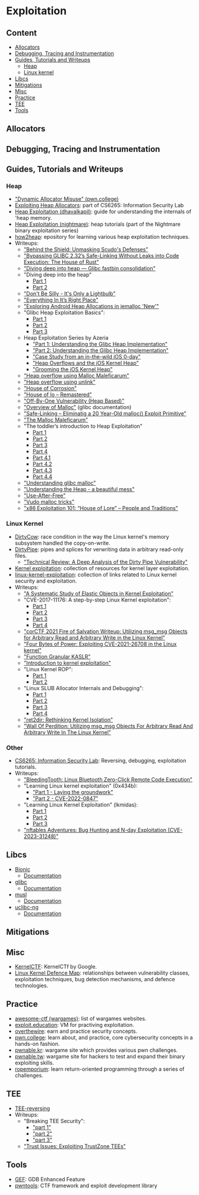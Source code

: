 # Exploitation

## Content

* [Allocators](#allocators)
* [Debugging, Tracing and Instrumentation](#debugging-tracing-and-instrumentation)
* [Guides, Tutorials and Writeups](#guides-tutorials-and-writeups)
  * [Heap](#heap)
  * [Linux kernel](#linux-kernel)
* [Libcs](#libcs)
* [Mitigations](#mitigations)
* [Misc](#misc)
* [Practice](#practice)
* [TEE](#tee)
* [Tools](#tools)

## Allocators

## Debugging, Tracing and Instrumentation

## Guides, Tutorials and Writeups

### Heap

* ["Dynamic Allocator Misuse" (pwn.college)][89]
* [Exploiting Heap Allocators][20]: part of CS6265: Information Security Lab
* [Heap Exploitation (dhavalkapil)][2]: guide for understanding the internals of
'heap memory.
* [Heap Exploitation (nightmare)][11]: heap tutorials (part of the Nightmare
binary exploitation series)
* [how2heap][25]: epository for learning various heap exploitation techniques.
* Writeups:
  * ["Behind the Shield: Unmasking Scudo's Defenses"][31]
  * ["Bypassing GLIBC 2.32’s Safe-Linking Without Leaks into Code Execution: The House of Rust"][60]
  * ["Diving deep into heap — Glibc fastbin consolidation"][27]
  * "Diving deep into the heap"
    * [Part 1][38]
    * [Part 2][39]
  * ["Don't Be Silly - It's Only a Lightbulb"][12]
  * ["Everything In It’s Right Place"][77]
  * ["Exploring Android Heap Allocations in jemalloc 'New'"][30]
  * "Glibc Heap Exploitation Basics":
    * [Part 1][86]
    * [Part 2][87]
    * [Part 3][88]
  * Heap Exploitation Series by Azeria
    * ["Part 1: Understanding the Glibc Heap Implementation"][13]
    * ["Part 2: Understanding the Glibc Heap Implementation"][14]
    * ["Case Study from an in-the-wild iOS 0-day"][15]
    * ["Heap Overflows and the iOS Kernel Heap"][16]
    * ["Grooming the iOS Kernel Heap"][17]
  * ["Heap overflow using Malloc Maleficarum"][72]
  * ["Heap overflow using unlink"][71]
  * ["House of Corrosion"][24]
  * ["House of Io – Remastered"][69]
  * ["Off-By-One Vulnerability (Heap Based)"][73]
  * ["Overview of Malloc"][40] (glibc documentation)
  * ["Safe-Linking – Eliminatig a 20 Year-Old malloc() Exploit Primitive"][75]
  * ["The Malloc Maleficarum"][22]
  * "The toddler’s introduction to Heap Exploitation"
    * [Part 1][78]
    * [Part 2][79]
    * [Part 3][80]
    * [Part 4][81]
    * [Part 4.1][82]
    * [Part 4.2][83]
    * [Part 4.3][84]
    * [Part 4.4][85]
  * ["Understanding glibc malloc"][70]
  * ["Understanding the Heap - a beautiful mess"][95]
  * ["Use-After-Free"][74]
  * ["Vudo malloc tricks"][76]
  * ["x86 Exploitation 101: “House of Lore” – People and Traditions"][26]

### Linux Kernel

* [DirtyCow][50]: race condition in the way the Linux kernel's memory subsystem
handled the copy-on-write.
* [DirtyPipe][51]: pipes and splices for verwriting data in arbitrary read-only
files.
  * ["Technical Review: A Deep Analysis of the Dirty Pipe Vulnerability"][52]
* [Kernel exploitation][1]: collection of resources for kernel layer
exploitation.
* [linux-kernel-exploitation][0]: collection of links related to Linux kernel
security and exploitation.
* Writeups:
  * ["A Systematic Study of Elastic Objects in Kernel Exploitation"][48]
  * "CVE-2017-11176: A step-by-step Linux Kernel exploitation":
    * [Part 1][44]
    * [Part 2][45]
    * [Part 3][46]
    * [Part 4][47]
  * ["corCTF 2021 Fire of Salvation Writeup: Utilizing msg_msg Objects for Arbitrary Read and Arbitrary Write in the Linux Kernel"][54]
  * ["Four Bytes of Power: Exploiting CVE-2021-26708 in the Linux kernel"][55]
  * ["Function Granular KASLR"][42]
  * ["Introduction to kernel exploitation"][32]
  * "Linux Kernel ROP":
    * [Part 1][40]
    * [Part 2][41]
  * "Linux SLUB Allocator Internals and Debugging":
    * [Part 1][56]
    * [Part 2][57]
    * [Part 3][58]
    * [Part 4][59]
  * ["ret2dir: Rethinking Kernel Isolation"][49]
  * ["Wall Of Perdition: Utilizing msg_msg Objects For Arbitrary Read And Arbitrary Write In The Linux Kernel"][53]

### Other

* [CS6265: Information Security Lab][21]: Reversing, debugging, exploitation
tutorials.
* Writeups:
  * ["BleedingTooth: Linux Bluetooth Zero-Click Remote Code Execution"][28]
  * "Learning Linux kernel exploitation" (0x434b):
    * ["Part 1 - Laying the groundwork"][33]
    * ["Part 2 - CVE-2022-0847"][34]
  * "Learning Linux Kernel Exploitation" (lkmidas):
    * [Part 1][35]
    * [Part 2][36]
    * [Part 3][37]
  * ["nftables Adventures: Bug Hunting and N-day Exploitation (CVE-2023-31248)"][29]

## Libcs

* [Bionic][67]
  * [Documentation][68]
* [glibc][61]
  * [Documentation][63]
* [musl][65]
  * [Documentation][66]
* [uclibc-ng][62]
  * [Documentation][64]

## Mitigations

## Misc

* [KernelCTF][10]: KernelCTf by Google.
* [Linux Kernel Defence Map][23]: relationships between vulnerability classes,
exploitation techniques, bug detection mechanisms, and defence technologies.

## Practice

* [awesome-ctf (wargames)][9]: list of wargames websites.
* [exploit.education][5]: VM for practiving exploitation.
* [overthewire][8]: earn and practice security concepts.
* [pwn.college][4]: learn about, and practice, core cybersecurity concepts in a
hands-on fashion.
* [pwnable.kr][3]: wargame site which provides various pwn challenges.
* [pwnable.tw][6]: wargame site for hackers to test and expand their binary
exploiting skills.
* [ropemporium][7]: learn return-oriented programming through a series of
challenges.

## TEE

* [TEE-reversing][94]
* Writeups:
  * "Breaking TEE Security":
    * ["part 1"][90]
    * ["part 2"][91]
    * ["part 3"][92]
  * ["Trust Issues: Exploiting TrustZone TEEs"][93]

## Tools

* [GEF][18]: GDB Enhanced Feature
* [pwntools][19]: CTF framework and exploit development library

[0]: https://github.com/xairy/linux-kernel-exploitation
[1]: https://low-level.readthedocs.io/en/latest/security/kernel/
[2]: https://heap-exploitation.dhavalkapil.com
[3]: http://pwnable.kr/#
[4]: https://pwn.college
[5]: https://exploit.education
[6]: https://pwnable.tw
[7]: https://ropemporium.com/index.html
[8]: https://overthewire.org/wargames/
[9]: https://github.com/apsdehal/awesome-ctf#wargames
[10]: https://google.github.io/security-research/kernelctf/rules.html
[11]: https://guyinatuxedo.github.io/25-heap/index.html
[12]: https://research.checkpoint.com/2020/dont-be-silly-its-only-a-lightbulb/
[13]: https://azeria-labs.com/heap-exploitation-part-1-understanding-the-glibc-heap-implementation/
[14]: https://azeria-labs.com/heap-exploitation-part-2-glibc-heap-free-bins/
[15]: https://azeria-labs.com/heap-exploit-development-part-1/
[16]: https://azeria-labs.com/heap-overflows-and-the-ios-kernel-heap/
[17]: https://azeria-labs.com/grooming-the-ios-kernel-heap/
[18]: https://github.com/hugsy/gef
[19]: https://github.com/Gallopsled/pwntools
[20]: https://tc.gts3.org/cs6265/2019/tut/tut09-02-advheap.html
[21]: https://tc.gts3.org/cs6265/2019/tut/tut01-warmup1.html
[22]: https://seclists.org/bugtraq/2005/Oct/118?=ref=0x434b.dev
[23]: https://github.com/a13xp0p0v/linux-kernel-defence-map
[24]: https://github.com/CptGibbon/House-of-Corrosion
[25]: https://github.com/shellphish/how2heap
[26]: https://gbmaster.wordpress.com/2015/07/16/x86-exploitation-101-house-of-lore-people-and-traditions/
[27]: https://medium.com/@soh0ro0t/diving-deep-into-heap-glibc-fastbin-consolidation-4c1f38a70917
[28]: https://google.github.io/security-research/pocs/linux/bleedingtooth/writeup.html
[29]: https://starlabs.sg/blog/2023/09-nftables-adventures-bug-hunting-and-n-day-exploitation/
[30]: https://www.synacktiv.com/en/publications/exploring-android-heap-allocations-in-jemalloc-new
[31]: https://www.synacktiv.com/publications/behind-the-shield-unmasking-scudos-defenses
[32]: https://kernemporium.github.io/kernel/intro/
[33]: https://0x434b.dev/dabbling-with-linux-kernel-exploitation-ctf-challenges-to-learn-the-ropes/
[34]: https://0x434b.dev/learning-linux-kernel-exploitation-part-2-cve-2022-0847/
[35]: https://lkmidas.github.io/posts/20210123-linux-kernel-pwn-part-1/
[36]: https://lkmidas.github.io/posts/20210128-linux-kernel-pwn-part-2/
[37]: https://lkmidas.github.io/posts/20210205-linux-kernel-pwn-part-3/
[38]: https://www.tooboat.com/?p=556
[39]: https://www.tooboat.com/?p=629
[40]: https://sourceware.org/glibc/wiki/MallocInternals
[41]: https://www.trustwave.com/en-us/resources/blogs/spiderlabs-blog/linux-kernel-rop-ropping-your-way-to-part-1/?ref=0x434b.dev
[42]: https://www.trustwave.com/en-us/resources/blogs/spiderlabs-blog/linux-kernel-rop-ropping-your-way-to-part-2/?ref=0x434b.dev
[43]: https://lwn.net/Articles/824307/?ref=0x434b.dev
[44]: https://blog.lexfo.fr/cve-2017-11176-linux-kernel-exploitation-part1.html
[45]: https://blog.lexfo.fr/cve-2017-11176-linux-kernel-exploitation-part2.html
[46]: https://blog.lexfo.fr/cve-2017-11176-linux-kernel-exploitation-part3.html
[47]: https://blog.lexfo.fr/cve-2017-11176-linux-kernel-exploitation-part4.html
[48]: https://zplin.me/papers/ELOISE.pdf?ref=0x434b.dev
[49]: https://cs.brown.edu/~vpk/papers/ret2dir.sec14.pdf?ref=0x434b.dev
[50]: https://github.com/dirtycow/dirtycow.github.io/wiki/VulnerabilityDetails
[51]: https://dirtypipe.cm4all.com/?ref=0x434b.dev
[52]: https://blog.aquasec.com/deep-analysis-of-the-dirty-pipe-vulnerability
[53]: https://syst3mfailure.io/wall-of-perdition/
[54]: https://www.willsroot.io/2021/08/corctf-2021-fire-of-salvation-writeup.html
[55]: https://a13xp0p0v.github.io/2021/02/09/CVE-2021-26708.html
[56]: https://blogs.oracle.com/linux/post/linux-slub-allocator-internals-and-debugging-1
[57]: https://blogs.oracle.com/linux/post/linux-slub-allocator-internals-and-debugging-2
[58]: https://blogs.oracle.com/linux/post/linux-slub-allocator-internals-and-debugging-3
[59]: https://blogs.oracle.com/linux/post/linux-slub-allocator-internals-and-debugging-4
[60]: https://c4ebt.github.io/2021/01/22/House-of-Rust.html
[61]: https://sourceware.org/git/?p=glibc.git
[62]: https://cgit.uclibc-ng.org/cgi/cgit/uclibc-ng.git/
[63]: https://www.gnu.org/software/libc/manual/
[64]: https://uclibc-ng.org/docs/
[65]: https://git.musl-libc.org/cgit/musl
[66]: https://musl.libc.org/manual.html
[67]: https://android.googlesource.com/platform/bionic/
[68]: https://android.googlesource.com/platform/bionic/+/refs/heads/main/docs/
[69]: https://awaraucom.wordpress.com/2020/07/19/house-of-io-remastered/
[70]: https://sploitfun.wordpress.com/2015/02/10/understanding-glibc-malloc/
[71]: https://sploitfun.wordpress.com/2015/02/26/heap-overflow-using-unlink/
[72]: https://sploitfun.wordpress.com/2015/03/04/heap-overflow-using-malloc-maleficarum/
[73]: https://sploitfun.wordpress.com/2015/06/09/off-by-one-vulnerability-heap-based/
[74]: https://sploitfun.wordpress.com/2015/06/16/use-after-free/
[75]: https://research.checkpoint.com/2020/safe-linking-eliminating-a-20-year-old-malloc-exploit-primitive/
[76]: http://phrack.org/issues/57/8.html
[77]: https://medium.com/@kevin.massey1189/everything-in-its-right-place-20aacd17fe3f
[78]: https://infosecwriteups.com/the-toddlers-introduction-to-heap-exploitation-part-1-515b3621e0e8
[79]: https://infosecwriteups.com/the-toddlers-introduction-to-heap-exploitation-part-2-d1f325b74286
[80]: https://infosecwriteups.com/the-toddlers-introduction-to-heap-exploitation-overflows-part-3-d3d1aa042d1e
[81]: https://infosecwriteups.com/use-after-free-13544be5a921
[82]: https://infosecwriteups.com/the-toddlers-introduction-to-heap-exploitation-fastbin-dup-to-stack-part-4-1-425592a2870b
[83]: https://infosecwriteups.com/the-toddlers-introduction-to-heap-exploitation-fastbin-dup-consolidate-part-4-2-ce6d68136aa8
[84]: https://infosecwriteups.com/the-toddlers-introduction-to-heap-exploitation-unsafe-unlink-part-4-3-75e00e1b0c68
[85]: https://infosecwriteups.com/the-toddlers-introduction-to-heap-exploitation-house-of-spirit-part-4-4-252cd8928f84
[86]: https://blog.k3170makan.com/2018/11/glibc-heap-exploitation-basics.html
[87]: https://blog.k3170makan.com/2018/12/glibc-heap-exploitation-basics.html
[88]: https://blog.k3170makan.com/2019/03/glibc-heap-exploitation-basics.html
[89]: https://pwn.college/software-exploitation/dynamic-allocator-misuse
[90]: https://www.riscure.com/tee-security-samsung-teegris-part-1/
[91]: https://www.riscure.com/tee-security-samsung-teegris-part-2/
[92]: https://www.riscure.com/tee-security-samsung-teegris-part-3/
[93]: https://googleprojectzero.blogspot.com/2017/07/trust-issues-exploiting-trustzone-tees.html
[94]: https://github.com/enovella/TEE-reversing
[95]: https://jackfromeast.site/2023-01/understand-the-heap-a-beautiful-mess.html
